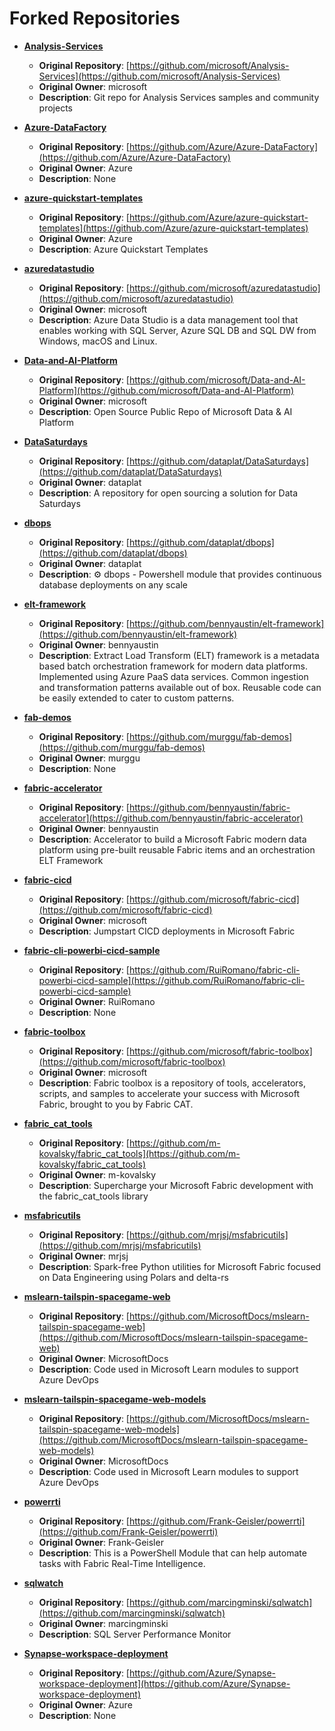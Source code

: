 # Forked Repositories

- **[Analysis-Services](https://github.com/kevchant/Analysis-Services)**
  - **Original Repository**: [https://github.com/microsoft/Analysis-Services](https://github.com/microsoft/Analysis-Services)
  - **Original Owner**: microsoft
  - **Description**: Git repo for Analysis Services samples and community projects

- **[Azure-DataFactory](https://github.com/kevchant/Azure-DataFactory)**
  - **Original Repository**: [https://github.com/Azure/Azure-DataFactory](https://github.com/Azure/Azure-DataFactory)
  - **Original Owner**: Azure
  - **Description**: None

- **[azure-quickstart-templates](https://github.com/kevchant/azure-quickstart-templates)**
  - **Original Repository**: [https://github.com/Azure/azure-quickstart-templates](https://github.com/Azure/azure-quickstart-templates)
  - **Original Owner**: Azure
  - **Description**: Azure Quickstart Templates

- **[azuredatastudio](https://github.com/kevchant/azuredatastudio)**
  - **Original Repository**: [https://github.com/microsoft/azuredatastudio](https://github.com/microsoft/azuredatastudio)
  - **Original Owner**: microsoft
  - **Description**: Azure Data Studio is a data management tool that enables working with SQL Server, Azure SQL DB and SQL DW from Windows, macOS and Linux.

- **[Data-and-AI-Platform](https://github.com/kevchant/Data-and-AI-Platform)**
  - **Original Repository**: [https://github.com/microsoft/Data-and-AI-Platform](https://github.com/microsoft/Data-and-AI-Platform)
  - **Original Owner**: microsoft
  - **Description**: Open Source Public Repo of Microsoft Data & AI Platform

- **[DataSaturdays](https://github.com/kevchant/DataSaturdays)**
  - **Original Repository**: [https://github.com/dataplat/DataSaturdays](https://github.com/dataplat/DataSaturdays)
  - **Original Owner**: dataplat
  - **Description**: A repository for open sourcing a solution for Data Saturdays

- **[dbops](https://github.com/kevchant/dbops)**
  - **Original Repository**: [https://github.com/dataplat/dbops](https://github.com/dataplat/dbops)
  - **Original Owner**: dataplat
  - **Description**: ⚙ dbops - Powershell module that provides continuous database deployments on any scale

- **[elt-framework](https://github.com/kevchant/elt-framework)**
  - **Original Repository**: [https://github.com/bennyaustin/elt-framework](https://github.com/bennyaustin/elt-framework)
  - **Original Owner**: bennyaustin
  - **Description**: Extract Load Transform (ELT) framework is a metadata based batch orchestration framework for modern data platforms. Implemented using Azure PaaS data services. Common ingestion and transformation patterns available out of box. Reusable code can be easily extended to cater to custom patterns.

- **[fab-demos](https://github.com/kevchant/fab-demos)**
  - **Original Repository**: [https://github.com/murggu/fab-demos](https://github.com/murggu/fab-demos)
  - **Original Owner**: murggu
  - **Description**: None

- **[fabric-accelerator](https://github.com/kevchant/fabric-accelerator)**
  - **Original Repository**: [https://github.com/bennyaustin/fabric-accelerator](https://github.com/bennyaustin/fabric-accelerator)
  - **Original Owner**: bennyaustin
  - **Description**: Accelerator to build a Microsoft Fabric modern data platform using pre-built reusable Fabric items and an orchestration ELT Framework

- **[fabric-cicd](https://github.com/kevchant/fabric-cicd)**
  - **Original Repository**: [https://github.com/microsoft/fabric-cicd](https://github.com/microsoft/fabric-cicd)
  - **Original Owner**: microsoft
  - **Description**: Jumpstart CICD deployments in Microsoft Fabric

- **[fabric-cli-powerbi-cicd-sample](https://github.com/kevchant/fabric-cli-powerbi-cicd-sample)**
  - **Original Repository**: [https://github.com/RuiRomano/fabric-cli-powerbi-cicd-sample](https://github.com/RuiRomano/fabric-cli-powerbi-cicd-sample)
  - **Original Owner**: RuiRomano
  - **Description**: None

- **[fabric-toolbox](https://github.com/kevchant/fabric-toolbox)**
  - **Original Repository**: [https://github.com/microsoft/fabric-toolbox](https://github.com/microsoft/fabric-toolbox)
  - **Original Owner**: microsoft
  - **Description**: Fabric toolbox is a repository of tools, accelerators, scripts, and samples to accelerate your success with Microsoft Fabric, brought to you by Fabric CAT.

- **[fabric_cat_tools](https://github.com/kevchant/fabric_cat_tools)**
  - **Original Repository**: [https://github.com/m-kovalsky/fabric_cat_tools](https://github.com/m-kovalsky/fabric_cat_tools)
  - **Original Owner**: m-kovalsky
  - **Description**: Supercharge your Microsoft Fabric development with the fabric_cat_tools library

- **[msfabricutils](https://github.com/kevchant/msfabricutils)**
  - **Original Repository**: [https://github.com/mrjsj/msfabricutils](https://github.com/mrjsj/msfabricutils)
  - **Original Owner**: mrjsj
  - **Description**: Spark-free Python utilities for Microsoft Fabric focused on Data Engineering using Polars and delta-rs

- **[mslearn-tailspin-spacegame-web](https://github.com/kevchant/mslearn-tailspin-spacegame-web)**
  - **Original Repository**: [https://github.com/MicrosoftDocs/mslearn-tailspin-spacegame-web](https://github.com/MicrosoftDocs/mslearn-tailspin-spacegame-web)
  - **Original Owner**: MicrosoftDocs
  - **Description**: Code used in Microsoft Learn modules to support Azure DevOps

- **[mslearn-tailspin-spacegame-web-models](https://github.com/kevchant/mslearn-tailspin-spacegame-web-models)**
  - **Original Repository**: [https://github.com/MicrosoftDocs/mslearn-tailspin-spacegame-web-models](https://github.com/MicrosoftDocs/mslearn-tailspin-spacegame-web-models)
  - **Original Owner**: MicrosoftDocs
  - **Description**: Code used in Microsoft Learn modules to support Azure DevOps

- **[powerrti](https://github.com/kevchant/powerrti)**
  - **Original Repository**: [https://github.com/Frank-Geisler/powerrti](https://github.com/Frank-Geisler/powerrti)
  - **Original Owner**: Frank-Geisler
  - **Description**: This is a PowerShell Module that can help automate tasks with Fabric Real-Time Intelligence.

- **[sqlwatch](https://github.com/kevchant/sqlwatch)**
  - **Original Repository**: [https://github.com/marcingminski/sqlwatch](https://github.com/marcingminski/sqlwatch)
  - **Original Owner**: marcingminski
  - **Description**: SQL Server Performance Monitor

- **[Synapse-workspace-deployment](https://github.com/kevchant/Synapse-workspace-deployment)**
  - **Original Repository**: [https://github.com/Azure/Synapse-workspace-deployment](https://github.com/Azure/Synapse-workspace-deployment)
  - **Original Owner**: Azure
  - **Description**: None

